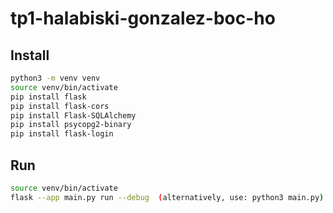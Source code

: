 # tp1-halabiski-gonzalez-boc-ho
## Install

```bash
python3 -m venv venv
source venv/bin/activate
pip install flask
pip install flask-cors
pip install Flask-SQLAlchemy
pip install psycopg2-binary
pip install flask-login
```

## Run

```bash
source venv/bin/activate
flask --app main.py run --debug  (alternatively, use: python3 main.py)
```

